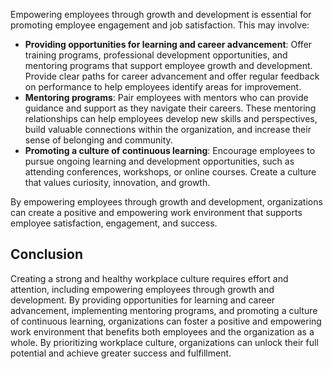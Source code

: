 
Empowering employees through growth and development is essential for promoting employee engagement and job satisfaction. This may involve:

- **Providing opportunities for learning and career advancement**: Offer training programs, professional development opportunities, and mentoring programs that support employee growth and development. Provide clear paths for career advancement and offer regular feedback on performance to help employees identify areas for improvement.
- **Mentoring programs**: Pair employees with mentors who can provide guidance and support as they navigate their careers. These mentoring relationships can help employees develop new skills and perspectives, build valuable connections within the organization, and increase their sense of belonging and community.
- **Promoting a culture of continuous learning**: Encourage employees to pursue ongoing learning and development opportunities, such as attending conferences, workshops, or online courses. Create a culture that values curiosity, innovation, and growth.

By empowering employees through growth and development, organizations can create a positive and empowering work environment that supports employee satisfaction, engagement, and success.

Conclusion
----------

Creating a strong and healthy workplace culture requires effort and attention, including empowering employees through growth and development. By providing opportunities for learning and career advancement, implementing mentoring programs, and promoting a culture of continuous learning, organizations can foster a positive and empowering work environment that benefits both employees and the organization as a whole. By prioritizing workplace culture, organizations can unlock their full potential and achieve greater success and fulfillment.
